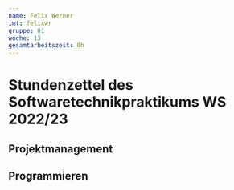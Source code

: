 ```yaml
---
name: Felix Werner
imt: felixwr
gruppe: 01
woche: 13
gesamtarbeitszeit: 0h 
---
```



# Stundenzettel des Softwaretechnikpraktikums WS 2022/23

## Projektmanagement

## Programmieren
